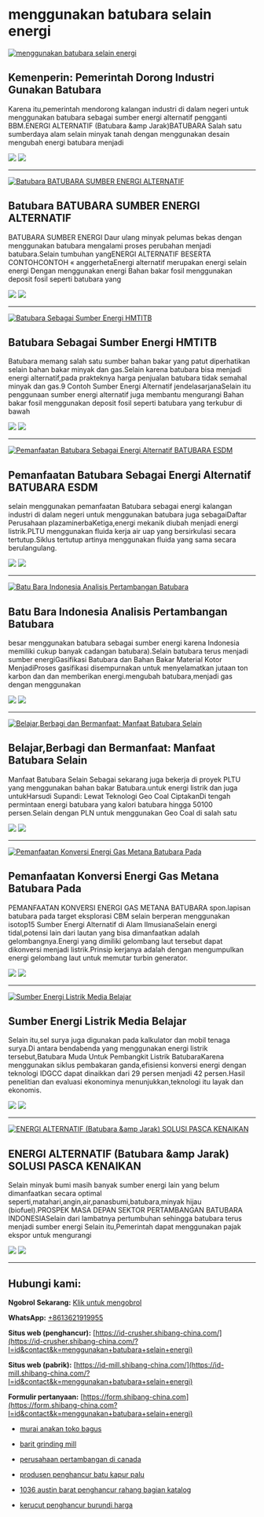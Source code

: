 # menggunakan batubara selain energi

<a href="https://swt.shibang-china.com/?l=id&img&k=menggunakan+batubara+selain+energi" target="_blank">![menggunakan batubara selain energi](http://static.shibang-china.com/all-800x300/776.jpg)</a>

## Kemenperin: Pemerintah Dorong Industri Gunakan Batubara
Karena itu,pemerintah mendorong kalangan industri di dalam negeri untuk menggunakan batubara sebagai sumber energi alternatif pengganti BBM.ENERGI ALTERNATIF (Batubara &amp Jarak)BATUBARA Salah satu sumberdaya alam selain minyak tanah dengan menggunakan desain mengubah energi batubara menjadi


<a href="https://whatsapp.shibangsoft.com/WhatsApp.php" target="_blank" title="WhatsApp">![](http://static.shibang-china.com/icon/whatsapp.png)</a> <a href="https://swt.shibang-china.com/?l=id&icon&k=menggunakan+batubara+selain+energi" target="_blank">![](http://static.shibang-china.com/icon/chat-id.png)</a>

---

<a href="https://swt.shibang-china.com/?l=id&img&k=menggunakan+batubara+selain+energi" target="_blank">![Batubara BATUBARA SUMBER ENERGI ALTERNATIF](http://static.shibang-china.com/all-800x300/1528.jpg)</a>

## Batubara BATUBARA SUMBER ENERGI ALTERNATIF
BATUBARA SUMBER ENERGI Daur ulang minyak pelumas bekas dengan menggunakan batubara mengalami proses perubahan menjadi batubara.Selain tumbuhan yangENERGI ALTERNATIF BESERTA CONTOHCONTOH « anggerhetaEnergi alternatif merupakan energi selain energi Dengan menggunakan energi Bahan bakar fosil menggunakan deposit fosil seperti batubara yang


<a href="https://whatsapp.shibangsoft.com/WhatsApp.php" target="_blank" title="WhatsApp">![](http://static.shibang-china.com/icon/whatsapp.png)</a> <a href="https://swt.shibang-china.com/?l=id&icon&k=menggunakan+batubara+selain+energi" target="_blank">![](http://static.shibang-china.com/icon/chat-id.png)</a>

---

<a href="https://swt.shibang-china.com/?l=id&img&k=menggunakan+batubara+selain+energi" target="_blank">![Batubara Sebagai Sumber Energi HMTITB](http://static.shibang-china.com/all-800x300/601.jpg)</a>

## Batubara Sebagai Sumber Energi HMTITB
Batubara memang salah satu sumber bahan bakar yang patut diperhatikan selain bahan bakar minyak dan gas.Selain karena batubara bisa menjadi energi alternatif,pada prakteknya harga penjualan batubara tidak semahal minyak dan gas.9 Contoh Sumber Energi Alternatif jendelasarjanaSelain itu penggunaan sumber energi alternatif juga membantu mengurangi Bahan bakar fosil menggunakan deposit fosil seperti batubara yang terkubur di bawah


<a href="https://whatsapp.shibangsoft.com/WhatsApp.php" target="_blank" title="WhatsApp">![](http://static.shibang-china.com/icon/whatsapp.png)</a> <a href="https://swt.shibang-china.com/?l=id&icon&k=menggunakan+batubara+selain+energi" target="_blank">![](http://static.shibang-china.com/icon/chat-id.png)</a>

---

<a href="https://swt.shibang-china.com/?l=id&img&k=menggunakan+batubara+selain+energi" target="_blank">![Pemanfaatan Batubara Sebagai Energi Alternatif BATUBARA ESDM](http://static.shibang-china.com/all-800x300/1334.jpg)</a>

## Pemanfaatan Batubara Sebagai Energi Alternatif BATUBARA ESDM
selain menggunakan pemanfaatan Batubara sebagai energi kalangan industri di dalam negeri untuk menggunakan batubara juga sebagaiDaftar Perusahaan plazaminerbaKetiga,energi mekanik diubah menjadi energi listrik.PLTU menggunakan fluida kerja air uap yang bersirkulasi secara tertutup.Siklus tertutup artinya menggunakan fluida yang sama secara berulangulang.


<a href="https://whatsapp.shibangsoft.com/WhatsApp.php" target="_blank" title="WhatsApp">![](http://static.shibang-china.com/icon/whatsapp.png)</a> <a href="https://swt.shibang-china.com/?l=id&icon&k=menggunakan+batubara+selain+energi" target="_blank">![](http://static.shibang-china.com/icon/chat-id.png)</a>

---

<a href="https://swt.shibang-china.com/?l=id&img&k=menggunakan+batubara+selain+energi" target="_blank">![Batu Bara Indonesia Analisis Pertambangan Batubara](http://static.shibang-china.com/all-800x300/1197.jpg)</a>

## Batu Bara Indonesia Analisis Pertambangan Batubara
besar menggunakan batubara sebagai sumber energi karena Indonesia memiliki cukup banyak cadangan batubara).Selain batubara terus menjadi sumber energiGasifikasi Batubara dan Bahan Bakar Material Kotor MenjadiProses gasifikasi disempurnakan untuk menyelamatkan jutaan ton karbon dan dan memberikan energi.mengubah batubara,menjadi gas dengan menggunakan


<a href="https://whatsapp.shibangsoft.com/WhatsApp.php" target="_blank" title="WhatsApp">![](http://static.shibang-china.com/icon/whatsapp.png)</a> <a href="https://swt.shibang-china.com/?l=id&icon&k=menggunakan+batubara+selain+energi" target="_blank">![](http://static.shibang-china.com/icon/chat-id.png)</a>

---

<a href="https://swt.shibang-china.com/?l=id&img&k=menggunakan+batubara+selain+energi" target="_blank">![Belajar,Berbagi dan Bermanfaat: Manfaat Batubara Selain](http://static.shibang-china.com/all-800x300/23.jpg)</a>

## Belajar,Berbagi dan Bermanfaat: Manfaat Batubara Selain
Manfaat Batubara Selain Sebagai sekarang juga bekerja di proyek PLTU yang menggunakan bahan bakar Batubara.untuk energi listrik dan juga untukHarsudi Supandi: Lewat Teknologi Geo Coal CiptakanDi tengah permintaan energi batubara yang kalori batubara hingga 50100 persen.Selain dengan PLN untuk menggunakan Geo Coal di salah satu


<a href="https://whatsapp.shibangsoft.com/WhatsApp.php" target="_blank" title="WhatsApp">![](http://static.shibang-china.com/icon/whatsapp.png)</a> <a href="https://swt.shibang-china.com/?l=id&icon&k=menggunakan+batubara+selain+energi" target="_blank">![](http://static.shibang-china.com/icon/chat-id.png)</a>

---

<a href="https://swt.shibang-china.com/?l=id&img&k=menggunakan+batubara+selain+energi" target="_blank">![Pemanfaatan Konversi Energi Gas Metana Batubara Pada](http://static.shibang-china.com/all-800x300/261.jpg)</a>

## Pemanfaatan Konversi Energi Gas Metana Batubara Pada
PEMANFAATAN KONVERSI ENERGI GAS METANA BATUBARA spon.lapisan batubara pada target eksplorasi CBM selain berperan menggunakan isotop15 Sumber Energi Alternatif di Alam IlmusianaSelain energi tidal,potensi lain dari lautan yang bisa dimanfaatkan adalah gelombangnya.Energi yang dimiliki gelombang laut tersebut dapat dikonversi menjadi listrik.Prinsip kerjanya adalah dengan mengumpulkan energi gelombang laut untuk memutar turbin generator.


<a href="https://whatsapp.shibangsoft.com/WhatsApp.php" target="_blank" title="WhatsApp">![](http://static.shibang-china.com/icon/whatsapp.png)</a> <a href="https://swt.shibang-china.com/?l=id&icon&k=menggunakan+batubara+selain+energi" target="_blank">![](http://static.shibang-china.com/icon/chat-id.png)</a>

---

<a href="https://swt.shibang-china.com/?l=id&img&k=menggunakan+batubara+selain+energi" target="_blank">![Sumber Energi Listrik Media Belajar](http://static.shibang-china.com/all-800x300/432.jpg)</a>

## Sumber Energi Listrik Media Belajar
Selain itu,sel surya juga digunakan pada kalkulator dan mobil tenaga surya.Di antara bendabenda yang menggunakan energi listrik tersebut,Batubara Muda Untuk Pembangkit Listrik BatubaraKarena menggunakan siklus pembakaran ganda,efisiensi konversi energi dengan teknologi IDGCC dapat dinaikkan dari 29 persen menjadi 42 persen.Hasil penelitian dan evaluasi ekonominya menunjukkan,teknologi itu layak dan ekonomis.


<a href="https://whatsapp.shibangsoft.com/WhatsApp.php" target="_blank" title="WhatsApp">![](http://static.shibang-china.com/icon/whatsapp.png)</a> <a href="https://swt.shibang-china.com/?l=id&icon&k=menggunakan+batubara+selain+energi" target="_blank">![](http://static.shibang-china.com/icon/chat-id.png)</a>

---

<a href="https://swt.shibang-china.com/?l=id&img&k=menggunakan+batubara+selain+energi" target="_blank">![ENERGI ALTERNATIF (Batubara &amp Jarak) SOLUSI PASCA KENAIKAN](http://static.shibang-china.com/all-800x300/962.jpg)</a>

## ENERGI ALTERNATIF (Batubara &amp Jarak) SOLUSI PASCA KENAIKAN
Selain minyak bumi masih banyak sumber energi lain yang belum dimanfaatkan secara optimal seperti,matahari,angin,air,panasbumi,batubara,minyak hijau (biofuel).PROSPEK MASA DEPAN SEKTOR PERTAMBANGAN BATUBARA INDONESIASelain dari lambatnya pertumbuhan sehingga batubara terus menjadi sumber energi Selain itu,Pemerintah dapat menggunakan pajak ekspor untuk mengurangi


<a href="https://whatsapp.shibangsoft.com/WhatsApp.php" target="_blank" title="WhatsApp">![](http://static.shibang-china.com/icon/whatsapp.png)</a> <a href="https://swt.shibang-china.com/?l=id&icon&k=menggunakan+batubara+selain+energi" target="_blank">![](http://static.shibang-china.com/icon/chat-id.png)</a>

---
## Hubungi kami:

**Ngobrol Sekarang:** [Klik untuk mengobrol](https://swt.shibang-china.com?l=id&contact&k=menggunakan+batubara+selain+energi)

**WhatsApp:**  [+8613621919955](https://whatsapp.shibangsoft.com/WhatsApp.php)

**Situs web (penghancur):** [https://id-crusher.shibang-china.com/](https://id-crusher.shibang-china.com/?l=id&contact&k=menggunakan+batubara+selain+energi)

**Situs web (pabrik):** [https://id-mill.shibang-china.com/](https://id-mill.shibang-china.com/?l=id&contact&k=menggunakan+batubara+selain+energi)

**Formulir pertanyaan:** [https://form.shibang-china.com](https://form.shibang-china.com?l=id&contact&k=menggunakan+batubara+selain+energi)

* [murai anakan toko bagus](../31/murai%20anakan%20toko%20bagus.md)

* [barit grinding mill](../34/barit%20grinding%20mill.md)

* [perusahaan pertambangan di canada](../33/perusahaan%20pertambangan%20di%20canada.md)

* [produsen penghancur batu kapur palu](../31/produsen%20penghancur%20batu%20kapur%20palu.md)

* [1036 austin barat penghancur rahang bagian katalog](../38/1036%20austin%20barat%20penghancur%20rahang%20bagian%20katalog.md)

* [kerucut penghancur burundi harga](../40/kerucut%20penghancur%20burundi%20harga.md)